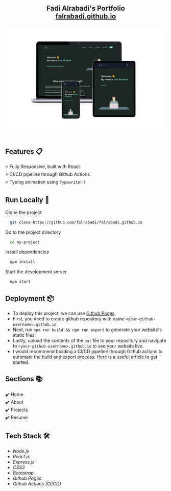 <h2 align="center">
  Fadi Alrabadi's Portfolio<br/>
  <a href="https://falrabadi.github.io/" target="_blank">falrabadi.github.io</a>
</h2>
<div align="center">
  <img alt="Demo" src="./Images/mockup.png" />
</div>

<br/>

## Features 📋
⚡️ Fully Responsive, built with React.\
⚡️ CI/CD pipeline through Github Actions. \
⚡️ Typing animation using `Typewriter`.\

## Run Locally 🏃

Clone the project

```bash
  git clone https://github.com/falrabadi/falrabadi.github.io
```

Go to the project directory

```bash
  cd my-project
```

Install dependencies

```bash
  npm install
```

Start the development server 

```bash
  npm start
```

## Deployment 📦
- To deploy this project, we can use [Github Pages](https://pages.github.com/).
- First, you need to create github repository with name `<your-github-username>.github.io`.
- Next, run `npm run build && npm run export` to generate your website's static files.
- Lastly, upload the contents of the `out` file to your repository and navigate to `<your-github-username>.github.io` to see your website live.
- I would recommend building a CI/CD pipeline through Github actions to automate the build and export process. [Here](https://github.com/marketplace/actions/deploy-to-github-pages) is a useful article to get started.

## Sections 📚
✔️ Home \
✔️ About \
✔️ Projects \
✔️ Resume

## Tech Stack 🛠️
* _Node.js_
* _React.js_
* _Express.js_
* _CSS3_
* _Bootstrap_
* _Github Pages_
* _Github Actions (CI/CD)_
